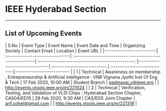 # IEEE Hyderabad Section
---

## List of Upcoming Events

| S.No                     | Event Type                     |               Event Name                        |      Event Date and Time    | Organizing Society         | Contact Email               | Location                   | Event URL       |
|:-------------------------:| :--------------------------------| :--------------------------- -------------------------------| :------------------------------------------------:    |:--------------------------------| :--------------------------- | :----------------------------|:--------------------------- | 
| 1        | Technical   | Awareness on membership , Entrepreneurship & Artificial intelligence : VNR Vignana Jyothi Inst Of Eng & Tech	 | 17 Feb 2020, 10:00 AM | Student Branch	| <padmasai_y@ieee.org>  | | 	<http://events.vtools.ieee.org/m/221024> |
| 2        | Technical   | Verification, Testing, and Validation of VLSI Chips : Hyderabad Section Chapter, CAS04/ED15		 | 28 Feb 2020, 9:30 AM | CAS/EDS Joint Chapter	  | 	<arif.sohel@gmail.com> |  | <http://events.vtools.ieee.org/m/221318> |


